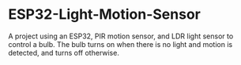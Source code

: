 # ESP32-Light-Motion-Sensor
A project using an ESP32, PIR motion sensor, and LDR light sensor to control a bulb. The bulb turns on when there is no light and motion is detected, and turns off otherwise.
